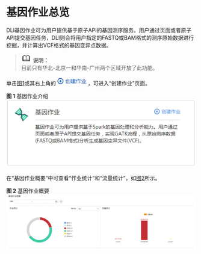 # 基因作业总览<a name="dli_01_0391"></a>

DLI基因作业可为用户提供基于原子API的基因测序服务。用户通过页面或者原子API提交基因任务，DLI则会将用户指定的FASTQ或BAM格式的测序原始数据进行挖掘，并计算出VCF格式的基因变异点数据。

>![](public_sys-resources/icon-note.gif) **说明：**   
>目前只有华北-北京一和华南-广州两个区域开放了此功能。  

单击[图1](#fig83043311294)或其右上角的![](figures/icon-创建作业.png)，可进入“创建作业”页面。

**图 1**  基因作业介绍<a name="fig83043311294"></a>  
![](figures/基因作业介绍.png "基因作业介绍")

在“基因作业概要”中可查看“作业统计”和“流量统计”，如[图2](#fig15341544172319)所示。

**图 2**  基因作业概要<a name="fig15341544172319"></a>  
![](figures/基因作业概要.png "基因作业概要")

